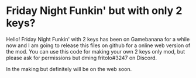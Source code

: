 # Friday Night Funkin' but with only 2 keys?
Hello! Friday Night Funkin' with 2 keys has been on Gamebanana for a while now and I am going to release this files on github for a online web version of the mod.
You can use this code for making your own 2 keys only mod, but please ask for permissions but dming fritolo#3247 on Discord.

In the making but definitely will be on the web soon.
